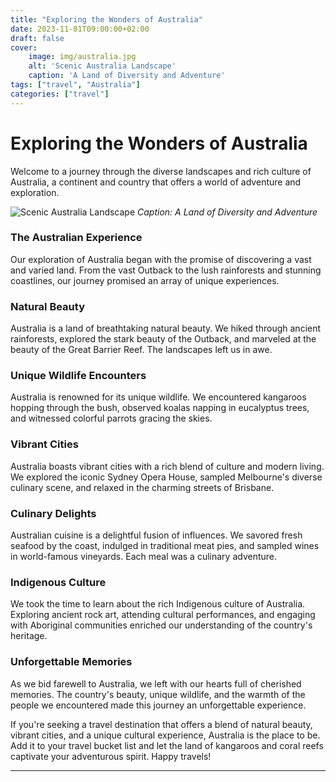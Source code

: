 ```yaml
---
title: "Exploring the Wonders of Australia"
date: 2023-11-01T09:00:00+02:00
draft: false
cover:
    image: img/australia.jpg
    alt: 'Scenic Australia Landscape'
    caption: 'A Land of Diversity and Adventure'
tags: ["travel", "Australia"]
categories: ["travel"]
---
```


# Exploring the Wonders of Australia

Welcome to a journey through the diverse landscapes and rich culture of Australia, a continent and country that offers a world of adventure and exploration.

![Scenic Australia Landscape](img/australia.jpg)
*Caption: A Land of Diversity and Adventure*

### The Australian Experience

Our exploration of Australia began with the promise of discovering a vast and varied land. From the vast Outback to the lush rainforests and stunning coastlines, our journey promised an array of unique experiences.

### Natural Beauty

Australia is a land of breathtaking natural beauty. We hiked through ancient rainforests, explored the stark beauty of the Outback, and marveled at the beauty of the Great Barrier Reef. The landscapes left us in awe.

### Unique Wildlife Encounters

Australia is renowned for its unique wildlife. We encountered kangaroos hopping through the bush, observed koalas napping in eucalyptus trees, and witnessed colorful parrots gracing the skies.

### Vibrant Cities

Australia boasts vibrant cities with a rich blend of culture and modern living. We explored the iconic Sydney Opera House, sampled Melbourne's diverse culinary scene, and relaxed in the charming streets of Brisbane.

### Culinary Delights

Australian cuisine is a delightful fusion of influences. We savored fresh seafood by the coast, indulged in traditional meat pies, and sampled wines in world-famous vineyards. Each meal was a culinary adventure.

### Indigenous Culture

We took the time to learn about the rich Indigenous culture of Australia. Exploring ancient rock art, attending cultural performances, and engaging with Aboriginal communities enriched our understanding of the country's heritage.

### Unforgettable Memories

As we bid farewell to Australia, we left with our hearts full of cherished memories. The country's beauty, unique wildlife, and the warmth of the people we encountered made this journey an unforgettable experience.

If you're seeking a travel destination that offers a blend of natural beauty, vibrant cities, and a unique cultural experience, Australia is the place to be. Add it to your travel bucket list and let the land of kangaroos and coral reefs captivate your adventurous spirit. Happy travels!

---
